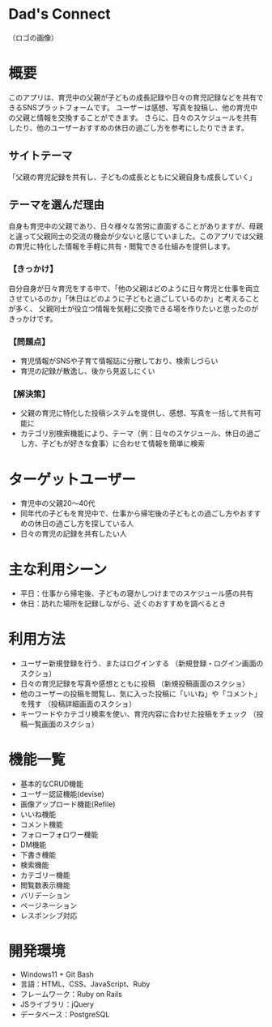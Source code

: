 # Dad's Connect

（ロゴの画像）

# 概要
このアプリは、育児中の父親が子どもの成長記録や日々の育児記録などを共有できるSNSプラットフォームです。
ユーザーは感想、写真を投稿し、他の育児中の父親と情報を交換することができます。 
さらに、日々のスケジュールを共有したり、他のユーザーおすすめの休日の過ごし方を参考にしたりできます。

## サイトテーマ
「父親の育児記録を共有し、子どもの成長とともに父親自身も成長していく」

## テーマを選んだ理由
自身も育児中の父親であり、日々様々な苦労に直面することがありますが、母親と違って父親同士の交流の機会が少ないと感じていました。このアプリでは父親の育児に特化した情報を手軽に共有・閲覧できる仕組みを提供します。

### 【きっかけ】
自分自身が日々育児をする中で、「他の父親はどのように日々育児と仕事を両立させているのか」「休日はどのように子どもと過ごしているのか」と考えることが多く、 父親同士が役立つ情報を気軽に交換できる場を作りたいと思ったのがきっかけです。

### 【問題点】
- 育児情報がSNSや子育て情報誌に分散しており、検索しづらい
- 育児の記録が散逸し、後から見返しにくい

### 【解決策】
- 父親の育児に特化した投稿システムを提供し、感想、写真を一括して共有可能に
- カテゴリ別検索機能により、テーマ（例：日々のスケジュール、休日の過ごし方、子どもが好きな食事）に合わせて情報を簡単に検索

# ターゲットユーザー 
- 育児中の父親20〜40代
- 同年代の子どもを育児中で、仕事から帰宅後の子どもとの過ごし方やおすすめの休日の過ごし方を探している人
- 日々の育児の記録を共有したい人

# 主な利用シーン
- 平日：仕事から帰宅後、子どもの寝かしつけまでのスケジュール感の共有
- 休日：訪れた場所を記録しながら、近くのおすすめを調べるとき

# 利用方法
- ユーザー新規登録を行う、またはログインする （新規登録・ログイン画面のスクショ）
- 日々の育児記録を写真や感想とともに投稿 （新規投稿画面のスクショ）
- 他のユーザーの投稿を閲覧し、気に入った投稿に「いいね」や「コメント」を残す （投稿詳細画面のスクショ）
- キーワードやカテゴリ検索を使い、育児内容に合わせた投稿をチェック （投稿一覧画面のスクショ）

# 機能一覧
- 基本的なCRUD機能
- ユーザー認証機能(devise)
- 画像アップロード機能(Refile)
- いいね機能
- コメント機能
- フォローフォロワー機能
- DM機能
- 下書き機能
- 検索機能
- カテゴリー機能
- 閲覧数表示機能
- バリデーション
- ページネーション
- レスポンシブ対応

# 開発環境
- Windows11 + Git Bash
- 言語：HTML、CSS、JavaScript、Ruby
- フレームワーク：Ruby on Rails
- JSライブラリ：jQuery
- データベース：PostgreSQL
